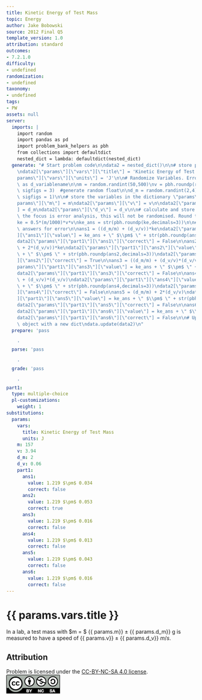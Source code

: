 ```yaml
---
title: Kinetic Energy of Test Mass
topic: Energy
author: Jake Bobowski
source: 2012 Final Q5
template_version: 1.0
attribution: standard
outcomes:
- 7.2.1.0
difficulty:
- undefined
randomization:
- undefined
taxonomy:
- undefined
tags:
- PW
assets: null
server:
  imports: |
    import random
    import pandas as pd
    import problem_bank_helpers as pbh
    from collections import defaultdict
    nested_dict = lambda: defaultdict(nested_dict)
  generate: "# Start problem code\n\ndata2 = nested_dict()\n\n# store phrases etc\n\
    \ndata2[\"params\"][\"vars\"][\"title\"] = 'Kinetic Energy of Test Mass'\ndata2[\"\
    params\"][\"vars\"][\"units\"] = 'J'\n\n# Randomize Variables. Errors are defined\
    \ as d_variablename\n\nm = random.randint(50,500)\nv = pbh.roundp(random.uniform(1.00,9.00),\
    \ sigfigs = 3)  #generate random float\n\nd_m = random.randint(2,4)\nd_v = pbh.roundp(random.uniform(0.01,0.09),\
    \ sigfigs = 1)\n\n# store the variables in the dictionary \"params\"\ndata2[\"\
    params\"][\"m\"] = m\ndata2[\"params\"][\"v\"] = v\n\ndata2[\"params\"][\"d_m\"\
    ] = d_m\ndata2[\"params\"][\"d_v\"] = d_v\n\n# calculate and store KE.  Since\
    \ the focus is error analysis, this will not be randomised. Round to 3 dp.\n\n\
    ke = 0.5*(m/1000)*v*v\nke_ans = str(pbh.roundp(ke,decimals=3))\n\n# define possible\
    \ answers for error\n\nans1 = ((d_m/m) + (d_v/v))*ke\ndata2[\"params\"][\"part1\"\
    ][\"ans1\"][\"value\"] = ke_ans + \" $\\pm$ \" + str(pbh.roundp(ans1,decimals=3))\n\
    data2[\"params\"][\"part1\"][\"ans1\"][\"correct\"] = False\n\nans2 = ((d_m/m)\
    \ + 2*(d_v/v))*ke\ndata2[\"params\"][\"part1\"][\"ans2\"][\"value\"] = ke_ans\
    \ + \" $\\pm$ \" + str(pbh.roundp(ans2,decimals=3))\ndata2[\"params\"][\"part1\"\
    ][\"ans2\"][\"correct\"] = True\n\nans3 = ((d_m/m) + (d_v/v)*(d_v/v))*ke \ndata2[\"\
    params\"][\"part1\"][\"ans3\"][\"value\"] = ke_ans + \" $\\pm$ \" + str(pbh.roundp(ans3,decimals=3))\n\
    data2[\"params\"][\"part1\"][\"ans3\"][\"correct\"] = False\n\nans4 = (d_m/m)\
    \ + (d_v/v)*(d_v/v)\ndata2[\"params\"][\"part1\"][\"ans4\"][\"value\"] = ke_ans\
    \ + \" $\\pm$ \" + str(pbh.roundp(ans4,decimals=3))\ndata2[\"params\"][\"part1\"\
    ][\"ans4\"][\"correct\"] = False\n\nans5 = (d_m/m) + 2*(d_v/v)\ndata2[\"params\"\
    ][\"part1\"][\"ans5\"][\"value\"] = ke_ans + \" $\\pm$ \" + str(pbh.roundp(ans5,decimals=3))\n\
    data2[\"params\"][\"part1\"][\"ans5\"][\"correct\"] = False\n\nans6 = (d_m/m)*ke\n\
    data2[\"params\"][\"part1\"][\"ans6\"][\"value\"] = ke_ans + \" $\\pm$ \" + str(pbh.roundp(ans6,decimals=3))\n\
    data2[\"params\"][\"part1\"][\"ans6\"][\"correct\"] = False\n\n# Update the data\
    \ object with a new dict\ndata.update(data2)\n"
  prepare: 'pass

    '
  parse: 'pass

    '
  grade: 'pass

    '
part1:
  type: multiple-choice
  pl-customizations:
    weight: 1
substitutions:
  params:
    vars:
      title: Kinetic Energy of Test Mass
      units: J
    m: 157
    v: 3.94
    d_m: 2
    d_v: 0.06
    part1:
      ans1:
        value: 1.219 $\pm$ 0.034
        correct: false
      ans2:
        value: 1.219 $\pm$ 0.053
        correct: true
      ans3:
        value: 1.219 $\pm$ 0.016
        correct: false
      ans4:
        value: 1.219 $\pm$ 0.013
        correct: false
      ans5:
        value: 1.219 $\pm$ 0.043
        correct: false
      ans6:
        value: 1.219 $\pm$ 0.016
        correct: false
---
```

# {{ params.vars.title }}
In a lab, a test mass with $m = $ {{ params.m}} $\pm$ {{ params.d_m}} g is measured to have a speed of {{ params.v}} $\pm$ {{ params.d_v}} $m/s$.

## Attribution

Problem is licensed under the [CC-BY-NC-SA 4.0 license](https://creativecommons.org/licenses/by-nc-sa/4.0/).
![The Creative Commons 4.0 license requiring attribution-BY, non-commercial-NC, and share-alike-SA license.](https://raw.githubusercontent.com/firasm/bits/master/by-nc-sa.png)